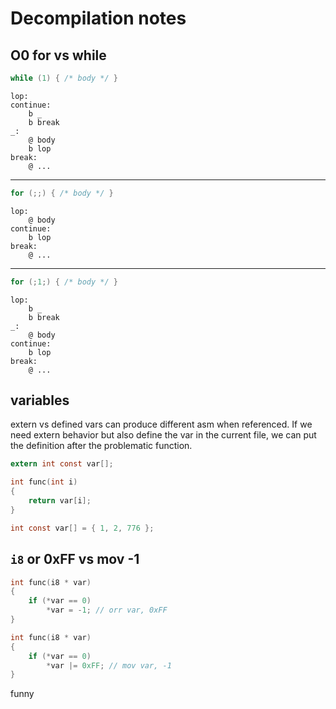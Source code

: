 
# Decompilation notes

## O0 for vs while

```c
while (1) { /* body */ }
```

```arm
lop:
continue:
	b _
	b break
_:
	@ body
	b lop
break:
	@ ...
```

---

```c
for (;;) { /* body */ }
```

```arm
lop:
	@ body
continue:
	b lop
break:
	@ ...
```

---

```c
for (;1;) { /* body */ }
```

```arm
lop:
	b _
	b break
_:
	@ body
continue:
	b lop
break:
	@ ...
```

## variables

extern vs defined vars can produce different asm when referenced. If we need extern behavior but also define the var in the current file, we can put the definition after the problematic function.

```c
extern int const var[];

int func(int i)
{
	return var[i];
}

int const var[] = { 1, 2, 776 };
```

## `i8` or 0xFF vs mov -1

```c
int func(i8 * var)
{
	if (*var == 0)
		*var = -1; // orr var, 0xFF
}
```

```c
int func(i8 * var)
{
	if (*var == 0)
		*var |= 0xFF; // mov var, -1
}
```

funny
